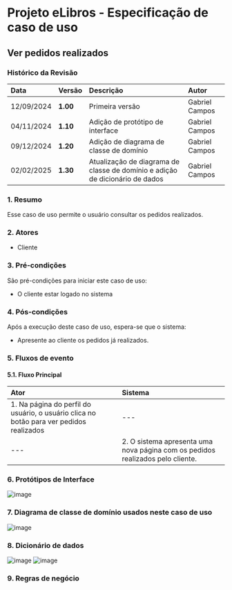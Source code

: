 # Projeto eLibros - Especificação de caso de uso

##  Ver pedidos realizados

### Histórico da Revisão 
|  Data  | Versão | Descrição | Autor |
|:-------|:-------|:----------|:------|
| 12/09/2024 | **1.00** | Primeira versão  | Gabriel Campos |
| 04/11/2024 | **1.10** | Adição de protótipo de interface  | Gabriel Campos |
| 09/12/2024 | **1.20** | Adição de diagrama de classe de domínio  | Gabriel Campos |
| 02/02/2025 | **1.30** | Atualização de diagrama de classe de domínio e adição de dicionário de dados | Gabriel Campos |



### 1. Resumo 
Esse caso de uso permite o usuário consultar os pedidos realizados.

### 2. Atores 
- Cliente

### 3. Pré-condições
São pré-condições para iniciar este caso de uso:
- O cliente estar logado no sistema
  
### 4. Pós-condições
Após a execução deste caso de uso, espera-se que o sistema:
- Apresente ao cliente os pedidos já realizados.

### 5. Fluxos de evento

#### 5.1. Fluxo Principal 
|  Ator  | Sistema |
|:-------|:------- |
|1. Na página do perfil do usuário, o usuário clica no botão para ver pedidos realizados| --- |
| --- |2. O sistema apresenta uma nova página com os pedidos realizados pelo cliente.  | 

### 6. Protótipos de Interface
![image](https://github.com/user-attachments/assets/7d18919c-7995-4f75-bd72-de19adf677e8)


### 7. Diagrama de classe de domínio usados neste caso de uso
![image](https://github.com/user-attachments/assets/a06eb710-58c7-48d7-96dc-3372ca9842bd)




### 8. Dicionário de dados

![image](https://github.com/user-attachments/assets/37f2e1cb-cc49-47cd-90f5-bda69d38bfce)
![image](https://github.com/user-attachments/assets/f03d21e2-b52d-4553-a218-3fe02e564076)


### 9. Regras de negócio
